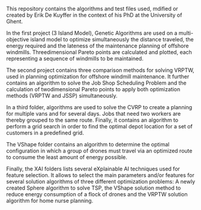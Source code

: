 This repository contains the algorithms and test files used, mdified or created by Erik De Kuyffer in the context of his PhD at the University of Ghent.

In the first project (3 Island Model), Genetic Algorithms are used on a multi-objective island model to optimize simultaneously the distance traveled, the energy required and the lateness of the maintenance planning of offshore windmills. Threedimensional Pareto points are calculated and plotted, each representing a sequence of windmills to be maintained.

The second project contains three comparison methods for solving VRPTW, used in planning optimization for offshore windmill maintenance. It further contains an algorithm to solve the Job Shop Scheduling Problem and the calculation of twodimensional Pareto points to apply both optimization methods (VRPTW and JSSP) simultaneously.

In a third folder, algorithms are used to solve the CVRP to create a planning for multiple vans and for several days. Jobs that need two workers are thereby grouped to the same route. Finally, it contains an algorithm to perform a grid search in order to find the optimal depot location for a set of customers in a predefined grid.

The VShape folder contains an algorithm to determine the optimal configuration in which a group of drones must travel via an optimized route to consume the least amount of energy possible. 

Finally, the XAI folders lists several eXplainable AI techniques used for feature selection. It allows to select the main parameters and/or features for several solution algorithms of three different optimization problems: A newly created Sphere algorithm to solve TSP, the VShape solution method to reduce energy consumption of a flock of drones and the VRPTW solution algorithm for home nurse planning.
